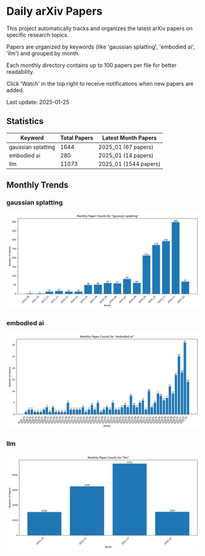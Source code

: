 # Daily arXiv Papers
This project automatically tracks and organizes the latest arXiv papers on specific research topics.

Papers are organized by keywords (like 'gaussian splatting', 'embodied ai', 'llm') and grouped by month.

Each monthly directory contains up to 100 papers per file for better readability.

Click 'Watch' in the top right to receive notifications when new papers are added.

Last update: 2025-01-25

## Statistics

| Keyword | Total Papers | Latest Month Papers |
| --- | --- | --- |
| gaussian splatting | 1644 | 2025_01 (67 papers) |
| embodied ai | 280 | 2025_01 (14 papers) |
| llm | 11073 | 2025_01 (1544 papers) |

## Monthly Trends

### gaussian splatting

![Monthly Paper Counts for gaussian splatting](papers/gaussian_splatting/monthly_stats.png)

### embodied ai

![Monthly Paper Counts for embodied ai](papers/embodied_ai/monthly_stats.png)

### llm

![Monthly Paper Counts for llm](papers/llm/monthly_stats.png)

